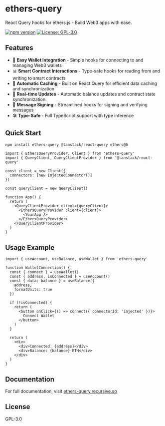 # ethers-query

React Query hooks for ethers.js - Build Web3 apps with ease.

[![npm version](https://badge.fury.io/js/ethers-query.svg)](https://badge.fury.io/js/ethers-query)
[![License: GPL-3.0](https://img.shields.io/badge/License-GPL%203.0-blue.svg)](https://opensource.org/licenses/GPL-3.0)

## Features

- 🔌 **Easy Wallet Integration** - Simple hooks for connecting to and managing Web3 wallets
- 📊 **Smart Contract Interactions** - Type-safe hooks for reading from and writing to smart contracts
- 💾 **Automatic Caching** - Built on React Query for efficient data caching and synchronization
- 🔄 **Real-time Updates** - Automatic balance updates and contract state synchronization
- 📝 **Message Signing** - Streamlined hooks for signing and verifying messages
- 🛠️ **Type-Safe** - Full TypeScript support with type inference

## Quick Start

```bash
npm install ethers-query @tanstack/react-query ethers@6
```

```tsx
import { EthersQueryProvider, Client } from 'ethers-query'
import { QueryClient, QueryClientProvider } from '@tanstack/react-query'

const client = new Client({
  connectors: [new InjectedConnector()]
})

const queryClient = new QueryClient()

function App() {
  return (
    <QueryClientProvider client={queryClient}>
      <EthersQueryProvider client={client}>
        <YourApp />
      </EthersQueryProvider>
    </QueryClientProvider>
  )
}
```

## Usage Example

```tsx
import { useAccount, useBalance, useWallet } from 'ethers-query'

function WalletConnection() {
  const { connect } = useWallet()
  const { address, isConnected } = useAccount()
  const { data: balance } = useBalance({
    address,
    formatUnits: true
  })

  if (!isConnected) {
    return (
      <button onClick={() => connect({ connectorId: 'injected' })}>
        Connect Wallet
      </button>
    )
  }

  return (
    <div>
      <div>Connected: {address}</div>
      <div>Balance: {balance} ETH</div>
    </div>
  )
}
```

## Documentation

For full documentation, visit [ethers-query.recursive.so](https://ethers-query.recursive.so)

## License

GPL-3.0 